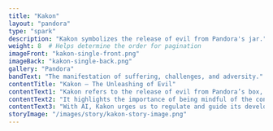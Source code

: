 ```yaml
---
title: "Kakon"
layout: "pandora"
type: "spark"
description: "Kakon symbolizes the release of evil from Pandora's jar."
weight: 8  # Helps determine the order for pagination
imageFront: "kakon-single-front.png"
imageBack: "kakon-single-back.png"
gallery: "Pandora"
bandText: "The manifestation of suffering, challenges, and adversity."
contentTitle: "Kakon – The Unleashing of Evil"
contentText1: "Kakon refers to the release of evil from Pandora’s box, marking the beginning of human suffering."
contentText2: "It highlights the importance of being mindful of the consequences that arise from technological progress—where the potential for harm is as real as the potential for good."
contentText3: "With AI, Kakon urges us to regulate and guide its development to avoid catastrophic outcomes."
storyImage: "/images/story/kakon-story-image.png"
---
```


